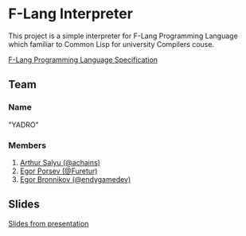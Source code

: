 F-Lang Interpreter
==================

This project is a simple interpreter for F-Lang Programming Language which
familiar to Common Lisp for university Compilers couse.

[F-Lang Programming Language Specification][F-Lang Specification]

Team
----

### Name ###

"YADRO"

### Members ###

1.  [Arthur Salyu (@achains)](https://github.com/achains)
2.  [Egor Porsev (@Furetur)](https://github.com/Furetur)
3.  [Egor Bronnikov (@endygamedev)](https://github.com/endygamedev)

Slides
------

[Slides from presentation][Slides]

[F-Lang Specification]: https://cs-uni.ru/images/5/5e/Project_F.pdf
[Slides]: docs/flang_team.pdf

